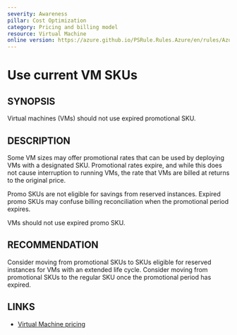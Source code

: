 ```yaml
---
severity: Awareness
pillar: Cost Optimization
category: Pricing and billing model
resource: Virtual Machine
online version: https://azure.github.io/PSRule.Rules.Azure/en/rules/Azure.VM.PromoSku/
---
```


# Use current VM SKUs

## SYNOPSIS

Virtual machines (VMs) should not use expired promotional SKU.

## DESCRIPTION

Some VM sizes may offer promotional rates that can be used by deploying VMs with a designated SKU.
Promotional rates expire, and while this does not cause interruption to running VMs, the rate that VMs are billed at returns to the original price.

Promo SKUs are not eligible for savings from reserved instances.
Expired promo SKUs may confuse billing reconciliation when the promotional period expires.

VMs should not use expired promo SKU.

## RECOMMENDATION

Consider moving from promotional SKUs to SKUs eligible for reserved instances for VMs with an extended life cycle.
Consider moving from promotional SKUs to the regular SKU once the promotional period has expired.

## LINKS

- [Virtual Machine pricing](https://azure.microsoft.com/pricing/details/virtual-machines/linux/)
